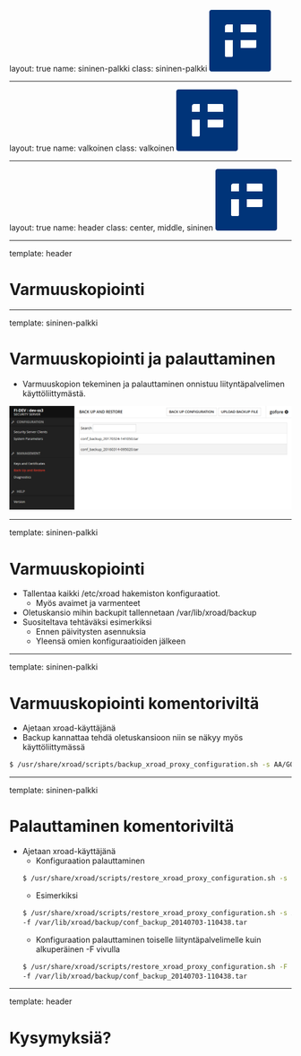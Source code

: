 layout: true
name: sininen-palkki
class: sininen-palkki
![logo](../suomifi_logo.svg)

---
layout: true
name: valkoinen
class: valkoinen
![logo](../suomifi_logo.svg)

---
layout: true
name: header
class: center, middle, sininen
![logo](../suomifi_logo.svg)

<!--DON'T TOUCH ABOVE THIS !!!!!! -->
---

template: header
# Varmuuskopiointi

---

template: sininen-palkki

# Varmuuskopiointi ja palauttaminen

- Varmuuskopion tekeminen ja palauttaminen onnistuu liityntäpalvelimen käyttöliittymästä.


![varmuuskopiointi-palauttaminen](../images/varmuuskopiointi-palauttaminen.png)

---

template: sininen-palkki

# Varmuuskopiointi

- Tallentaa kaikki /etc/xroad hakemiston konfiguraatiot.
   - Myös avaimet ja varmenteet
- Oletuskansio mihin backupit tallennetaan /var/lib/xroad/backup
- Suositeltava tehtäväksi esimerkiksi
   - Ennen päivitysten asennuksia
   - Yleensä omien konfiguraatioiden jälkeen

---

template: sininen-palkki

# Varmuuskopiointi komentoriviltä

- Ajetaan xroad-käyttäjänä
- Backup kannattaa tehdä oletuskansioon niin se näkyy myös käyttöliittymässä

```bash
$ /usr/share/xroad/scripts/backup_xroad_proxy_configuration.sh -s AA/GOV/TS1OWNER/TS1 -f /var/lib/xroad/backup/mybackup.tar
```

---

template: sininen-palkki

# Palauttaminen komentoriviltä

- Ajetaan xroad-käyttäjänä
   -  Konfiguraation palauttaminen
   ```bash
   $ /usr/share/xroad/scripts/restore_xroad_proxy_configuration.sh -s <security server ID> -f <path + filename>
   ```
   - Esimerkiksi
   ```bash
   $ /usr/share/xroad/scripts/restore_xroad_proxy_configuration.sh -s AA/GOV/TS1OWNER/TS1 \
   -f /var/lib/xroad/backup/conf_backup_20140703-110438.tar
   ```
   - Konfiguraation palauttaminen toiselle liityntäpalvelimelle kuin alkuperäinen -F vivulla
   ```bash
   $ /usr/share/xroad/scripts/restore_xroad_proxy_configuration.sh -F \
   -f /var/lib/xroad/backup/conf_backup_20140703-110438.tar
   ```

---
template: header
# Kysymyksiä?
